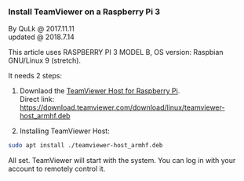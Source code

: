### Install TeamViewer on a Raspberry Pi 3

By QuLk @ 2017.11.11 \
updated @ 2018.7.14

This article uses RASPBERRY PI 3 MODEL B, OS version: Raspbian GNU/Linux 9 (stretch).

It needs 2 steps:

1. Downlaod the [TeamViewer Host for Raspberry Pi](https://www.teamviewer.com/en/download/linux/). \
Direct link: https://download.teamviewer.com/download/linux/teamviewer-host_armhf.deb

1. Installing TeamViewer Host:
```bash
sudo apt install ./teamviewer-host_armhf.deb
```

All set. TeamViewer will start with the system. You can log in with your account to remotely control it.
